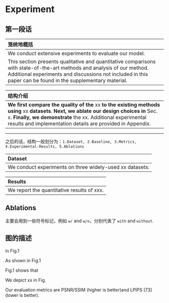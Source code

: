 # Experiment



## 第一段话

| 笼统地概括                                                   |
| :----------------------------------------------------------- |
| We conduct extensive experiments to evaluate our model.      |
| This section presents qualitative and quantitative comparisons with state-of-the-art methods and analysis of our method. Additional experiments and discussions not included in this paper can be found in the supplementary material. |



| 结构介绍                                                     |
| :----------------------------------------------------------- |
| **We first compare the quality of the** xx **to the existing methods using** xx **datasets**. **Next, we ablate our design choices in** Sec. x. **Finally, we demonstrate** the xx. Additional experimental results and implementation details are provided in Appendix. |



---

之后的话，结构一般划分为：`1.Dataset, 2.Baseline, 3.Metrics, 4.Experimental-Results, 5.Ablations`



| Dataset                                                  |
| :------------------------------------------------------- |
| We conduct experiments on three widely-used xx datasets: |



| Results                                    |
| :----------------------------------------- |
| We report the quantitative results of xxx. |



## Ablations

主要会用到一些符号标记，例如 `w/` and `w/o`，分别代表了 `with` and `without`.



## 图的描述

in Fig.1

As shown in Fig.1

Fig.1 shows that 

We depict xx in Fig.





Our evaluation metrics are PSNR/SSIM (higher is better)and LPIPS [73] (lower is better).

